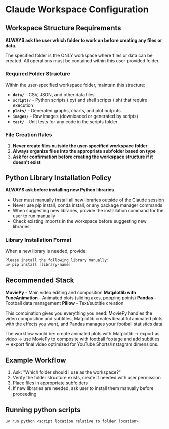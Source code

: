 # Claude Workspace Configuration

## Workspace Structure Requirements

**ALWAYS ask the user which folder to work on before creating any files or data.**

The specified folder is the ONLY workspace where files or data can be created. All operations must be contained within this user-provided folder.

### Required Folder Structure

Within the user-specified workspace folder, maintain this structure:

- **`data/`** - CSV, JSON, and other data files
- **`scripts/`** - Python scripts (.py) and shell scripts (.sh) that require execution
- **`plots/`** - Generated graphs, charts, and plot outputs
- **`images/`** - Raw images (downloaded or generated by scripts)
- **`test/`** - Unit tests for any code in the scripts folder

### File Creation Rules

1. **Never create files outside the user-specified workspace folder**
2. **Always organize files into the appropriate subfolder based on type**
3. **Ask for confirmation before creating the workspace structure if it doesn't exist**

## Python Library Installation Policy

**ALWAYS ask before installing new Python libraries.**

- User must manually install all new libraries outside of the Claude session
- Never use pip install, conda install, or any package manager commands
- When suggesting new libraries, provide the installation command for the user to run manually
- Check existing imports in the workspace before suggesting new libraries

### Library Installation Format

When a new library is needed, provide:
```
Please install the following library manually:
uv pip install [library-name]
```

## Recommended Stack

**MoviePy** - Main video editing and composition
**Matplotlib with FuncAnimation** - Animated plots (sliding axes, popping points)
**Pandas** - Football data management
**Pillow** - Text/subtitle creation

This combination gives you everything you need: MoviePy handles the video composition and subtitles, Matplotlib creates beautiful animated plots with the effects you want, and Pandas manages your football statistics data.

The workflow would be: create animated plots with Matplotlib → export as video → use MoviePy to composite with football footage and add subtitles → export final video optimized for YouTube Shorts/Instagram dimensions.

## Example Workflow

1. Ask: "Which folder should I use as the workspace?"
2. Verify the folder structure exists, create if needed with user permission
3. Place files in appropriate subfolders
4. If new libraries are needed, ask user to install them manually before proceeding

## Running python scripts
```
uv run python <script location relative to folder location>
```